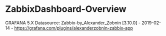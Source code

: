 # ZabbixDashboard-Overview

GRAFANA 5.X
Datasource: Zabbix-by_Alexander_Zobnin [3.10.0] - 2019-02-14 - https://grafana.com/plugins/alexanderzobnin-zabbix-app
